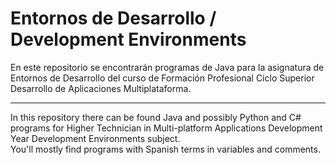 # Entornos de Desarrollo / Development Environments

En este repositorio se encontrarán programas de Java para la asignatura de Entornos de Desarrollo del curso de Formación Profesional Ciclo Superior Desarrollo de Aplicaciones Multiplataforma.

-------------

In this repository there can be found Java and possibly Python and C# programs for Higher Technician in Multi-platform Applications Development Year Development Environments subject.  
You'll mostly find programs with Spanish terms in variables and comments.